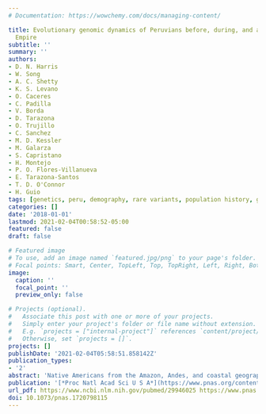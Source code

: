 ```yaml
---
# Documentation: https://wowchemy.com/docs/managing-content/

title: Evolutionary genomic dynamics of Peruvians before, during, and after the Inca
  Empire
subtitle: ''
summary: ''
authors:
- D. N. Harris
- W. Song
- A. C. Shetty
- K. S. Levano
- O. Caceres
- C. Padilla
- V. Borda
- D. Tarazona
- O. Trujillo
- C. Sanchez
- M. D. Kessler
- M. Galarza
- S. Capristano
- H. Montejo
- P. O. Flores-Villanueva
- E. Tarazona-Santos
- T. D. O'Connor
- H. Guio
tags: [genetics, peru, demography, rare variants, population history, genetic ancestry, whole genome sequencing]
categories: []
date: '2018-01-01'
lastmod: 2021-02-04T00:58:52-05:00
featured: false
draft: false

# Featured image
# To use, add an image named `featured.jpg/png` to your page's folder.
# Focal points: Smart, Center, TopLeft, Top, TopRight, Left, Right, BottomLeft, Bottom, BottomRight.
image:
  caption: ''
  focal_point: ''
  preview_only: false

# Projects (optional).
#   Associate this post with one or more of your projects.
#   Simply enter your project's folder or file name without extension.
#   E.g. `projects = ["internal-project"]` references `content/project/deep-learning/index.md`.
#   Otherwise, set `projects = []`.
projects: []
publishDate: '2021-02-04T05:58:51.858142Z'
publication_types:
- '2'
abstract: 'Native Americans from the Amazon, Andes, and coastal geographic regions of South America have a rich cultural heritage but are genetically understudied, therefore leading to gaps in our knowledge of their genomic architecture and demographic history. In this study, we sequence 150 genomes to high coverage combined with an additional 130 genotype array samples from Native American and mestizo populations in Peru. The majority of our samples possess greater than 90% Native American ancestry, which makes this the most extensive Native American sequencing project to date. Demographic modeling reveals that the peopling of Peru began ∼12,000 y ago, consistent with the hypothesis of the rapid peopling of the Americas and Peruvian archeological data. We find that the Native American populations possess distinct ancestral divisions, whereas the mestizo groups were admixtures of multiple Native American communities that occurred before and during the Inca Empire and Spanish rule. In addition, the mestizo communities also show Spanish introgression largely following Peruvian Independence, nearly 300 y after Spain conquered Peru. Further, we estimate migration events between Peruvian populations from all three geographic regions with the majority of between-region migration moving from the high Andes to the low-altitude Amazon and coast. As such, we present a detailed model of the evolutionary dynamics which impacted the genomes of modern-day Peruvians and a Native American ancestry dataset that will serve as a beneficial resource to addressing the underrepresentation of Native American ancestry in sequencing studies.'
publication: '[*Proc Natl Acad Sci U S A*](https://www.pnas.org/content/115/28/E6526.short)'
url_pdf: https://www.ncbi.nlm.nih.gov/pubmed/29946025 https://www.pnas.org/content/pnas/115/28/E6526.full.pdf
doi: 10.1073/pnas.1720798115
---
```

